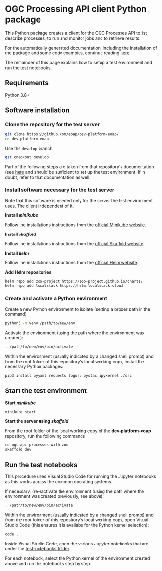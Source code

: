 # OGC Processing API client Python package

This Python package creates a client for the OGC Processes API to list describe processes, to run and monitor jobs and to retrieve results.

For the automatically generated documentation, including the installation of the package and some code examples, continue reading [here](README-generated.md):

The remainder of this page explains how to setup a test environment and run the test notebooks.

## Requirements

Python 3.8+

## Software installation

### Clone the repository for the test server

```bash
git clone https://github.com/eoap/dev-platform-eoap/
cd dev-platform-eoap
```

Use the `develop` branch

```bash
git checkout develop
```

Part of the following steps are taken from that repository's documentation (see [here](https://eoepca.github.io/document-processing/oa/getting-started/quick-start/) and should be sufficient to set up the test environment. If in doubt, refer to that documentation as well.


### Install software necessary for the test server

Note that this software is needed only for the server the test environment uses. The client independent of it.

**Install *minikube***

Follow the installations instructions from the [official Minikube website](https://minikube.sigs.k8s.io/docs/start/).

**Install *skaffold***

Follow the installations instructions from the [official Skaffold website](https://skaffold.dev/docs/install/).

**Install *helm***

Follow the installations instructions from the [official Helm website](https://helm.sh/docs/intro/install/).


**Add Helm repositories**

```bash
helm repo add zoo-project https://zoo-project.github.io/charts/  
helm repo add localstack https://helm.localstack.cloud 
```

### Create and activate a Python environment

Create a new Python environment to isolate (setting a proper path in the command)

```bash
python3 -m venv /path/to/new/env
```

Activate the environment (using the path where the environment was created):

```bash
. /path/to/new/env/bin/activate
```

Within the environment (usually indicated by a changed shell prompt) and from the root folder of this repository's local working copy, install the necessary Python packages:

```bash
pip3 install pyyaml requests loguru pystac ipykernel ./src
```

## Start the test environment

**Start *minikube***

```bash
minikube start
```

**Start the server using *skaffold***

From the root folder of the local working copy of the **dev-platform-eoap** repository, run the following commands

```bash
cd ogc-api-processes-with-zoo
skaffold dev
```

## Run the test notebooks

This procedure uses Visual Studio Code for running the Jupyter notebooks as this works across the common operating systems.

If necessary, (re-)activate the environment (using the path where the environment was created previously, see above):

```bash
. /path/to/new/env/bin/activate
```

Within the environment (usually indicated by a changed shell prompt) and from the root folder of this repository's local working copy, open Visual Studio Code (this ensures it is availabe for the Python kernel selection):

```bash
code .
```

Inside Visual Studio Code, open the various Jupyter notebooks that are under the [test-notebooks folder](test-notebooks).

For each notebook, select the Python kernel of the environment created above and run the notebooks step by step.
